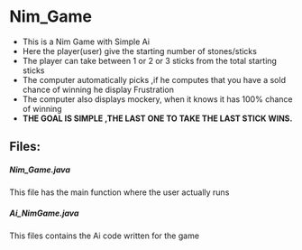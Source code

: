 # Nim_Game
- This is a Nim Game with Simple Ai
- Here the player(user) give the starting number of stones/sticks
- The player can take between 1 or 2 or 3 sticks from the total starting sticks
- The computer automatically picks ,if he computes that you have a sold chance of winning he display Frustration
- The computer also displays mockery, when it knows it has 100% chance of winning
- **THE GOAL IS SIMPLE ,THE LAST ONE TO TAKE THE LAST STICK WINS.**

## Files:
##### Nim_Game.java 
This file has the main function where the user actually runs 
##### Ai_NimGame.java
This files contains the Ai code written for the game
